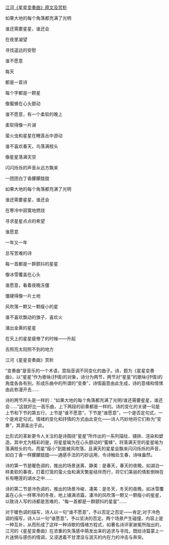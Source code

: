 [江河《星星变奏曲》原文及赏析](https://www.vrrw.net/wx/10764.html)

如果大地的每个角落都充满了光明

谁还需要星星，谁还会

在夜里凝望

寻找遥远的安慰

谁不愿意

每天

都是一首诗

每个字都是一颗星

像蜜蜂在心头颤动

谁不愿意，有一个柔软的晚上

柔软得像一片湖

萤火虫和星星在睡莲丛中游动

谁不喜欢春天，鸟落满枝头

像星星落满天空

闪闪烁烁的声音从远方飘来

一团团白丁香朦朦胧胧

如果大地的每个角落都充满了光明

谁还需要星星，谁还会

在寒冷中寂寞地燃烧

寻求星星点点的希望

谁愿意

一年又一年

总写苦难的诗

每一首都是一群颤抖的星星

像冰雪覆盖在心头

谁愿意，看着夜晚冻僵

僵硬得像一片土地

风吹落一颗又一颗瘦小的星

谁不喜欢飘动的旗子，喜欢火

涌出金黄的星星

在天上的星星疲倦了的时候——升起

去照亮太阳照不到的地方



江河《星星变奏曲》赏析

“变奏曲”是音乐的一个术语，意指音调不同变化的曲子。诗，题为《星星变奏曲》，以“星星”作为歌咏(抒情)的对象，诗分为两节，两节对“星星”的歌咏(抒情)的角度各各有别，形成乐曲中的所谓的“变奏”，诗情画意由此生成，诗的意绪和情愫由此弥漫开去……

诗的两节开头是一样的：“如果大地的每个角落都充满了光明/谁还需要星星，谁还会……”这就好比一首乐曲，上下两段的前奏都是一样的。诗的变化的关键一句是上节和下节的第五行，上节是“谁不愿意”，下节是“谁愿意”，一个是否定句式，一个是肯定句式，情绪的变化和抒情的方式由此变化——诗人巧妙地将它们称为“变奏”，其源盖出于此。

比形式的革新更令人关注的是诗围绕“星星”所作出的一系列描绘、铺排、渲染和塑造。其中尤为精彩的是，将星星喻为在心头颤动的“蜜蜂”，将落满天空的星星喻为落满枝头的鸟，而星“瘦小”到能被风吹落，且满天的星星会飘来闪闪烁烁的声音，如白丁香一样朦朦胧胧——通感手法的巧妙运用，令诗触处生春，诗味盎然。

诗的第一节是暖色调的，推出的场景迷离、静美：是春天，春天的夜晚，如湖泊一样柔软的春夜，打着灯笼的萤火虫和满天繁星结伴而行，将它们美丽的倩影倒映在长有睡莲的湖水之中……

诗的第二节是冷色调的，推出的场景冷峻、凄美：是冬天，冬天的夜晚，如冰雪覆盖在心头一样寒冷的冬夜，地上铺满浓霜，凄冷的风吹落一颗又一颗瘦小的星星，以致诗人写的诗都是苦难的，“每一首都是一群颤抖的星星”……

对于暖色调的描写，诗人以一句“谁不愿意”，予以否定之否定——肯定;对于冷色调的描写，诗人以一句“谁愿意”，予以坚决的否定。两个场景产生碰撞，内容上是一种互补，从而形成了这样一种诗歌的情绪方程式，如著名诗评家谢冕所指出的，江河的《星星变奏曲》在浓重的失落感中萌发出来的追求与寻找，既给诗篇蒙上一片迷惘与感伤的情调，又浸透着不甘湮没与泯灭的内在力的冲击与奔突。

